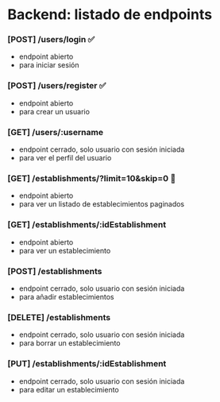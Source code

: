 # Backend: listado de endpoints

### [POST] /users/login ✅

- endpoint abierto
- para iniciar sesión

### [POST] /users/register ✅

- endpoint abierto
- para crear un usuario

### [GET] /users/:username

- endpoint cerrado, solo usuario con sesión iniciada
- para ver el perfil del usuario

### [GET] /establishments/?limit=10&skip=0 🍊

- endpoint abierto
- para ver un listado de establecimientos paginados

### [GET] /establishments/:idEstablishment

- endpoint abierto
- para ver un establecimiento

### [POST] /establishments

- endpoint cerrado, solo usuario con sesión iniciada
- para añadir establecimientos

### [DELETE] /establishments

- endpoint cerrado, solo usuario con sesión iniciada
- para borrar un establecimiento

### [PUT] /establishments/:idEstablishment

- endpoint cerrado, solo usuario con sesión iniciada
- para editar un establecimiento
